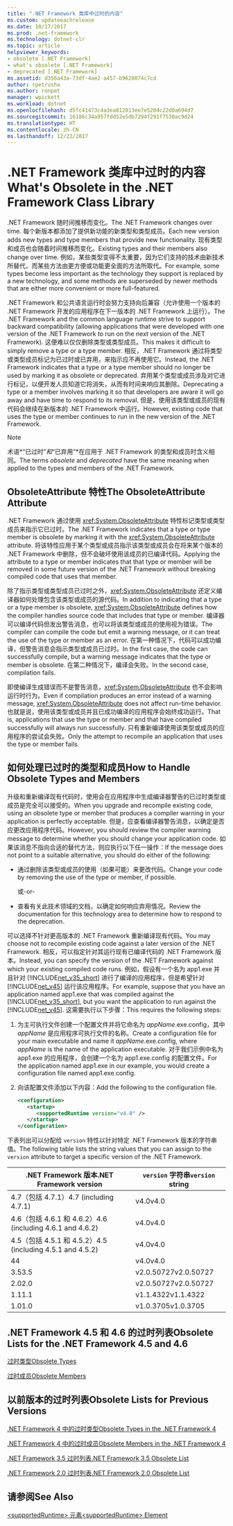 ```yaml
---
title: ".NET Framework 类库中过时的内容"
ms.custom: updateeachrelease
ms.date: 10/17/2017
ms.prod: .net-framework
ms.technology: dotnet-clr
ms.topic: article
helpviewer_keywords:
- obsolete [.NET Framework]
- what's obsolete [.NET Framework]
- deprecated [.NET Framework]
ms.assetid: d356a43a-73df-4ae2-a457-b9628074c7cd
author: rpetrusha
ms.author: ronpet
manager: wpickett
ms.workload: dotnet
ms.openlocfilehash: d5fc41473c4a3ea812013ee7e5204c22d0a694d7
ms.sourcegitcommit: 16186c34a957fdd52e5db7294f291f7530ac9d24
ms.translationtype: HT
ms.contentlocale: zh-CN
ms.lasthandoff: 12/22/2017
---
```

# <a name="what39s-obsolete-in-the-net-framework-class-library"></a><span data-ttu-id="43131-102">.NET Framework 类库中过时的内容</span><span class="sxs-lookup"><span data-stu-id="43131-102">What&#39;s Obsolete in the .NET Framework Class Library</span></span>
<span data-ttu-id="43131-103">.NET Framework 随时间推移而变化。</span><span class="sxs-lookup"><span data-stu-id="43131-103">The .NET Framework changes over time.</span></span> <span data-ttu-id="43131-104">每个新版本都添加了提供新功能的新类型和类型成员。</span><span class="sxs-lookup"><span data-stu-id="43131-104">Each new version adds new types and type members that provide new functionality.</span></span> <span data-ttu-id="43131-105">现有类型和成员也会随着时间推移而变化。</span><span class="sxs-lookup"><span data-stu-id="43131-105">Existing types and their members also change over time.</span></span> <span data-ttu-id="43131-106">例如，某些类型变得不太重要，因为它们支持的技术由新技术所替代，而某些方法由更方便或功能更全面的方法所取代。</span><span class="sxs-lookup"><span data-stu-id="43131-106">For example, some types become less important as the technology they support is replaced by a new technology, and some methods are superseded by newer methods that are either more convenient or more full-featured.</span></span>  
  
 <span data-ttu-id="43131-107">.NET Framework 和公共语言运行时会努力支持向后兼容（允许使用一个版本的 .NET Framework 开发的应用程序在下一版本的 .NET Framework 上运行）。</span><span class="sxs-lookup"><span data-stu-id="43131-107">The .NET Framework and the common language runtime strive to support backward compatibility (allowing applications that were developed with one version of the .NET Framework to run on the next version of the .NET Framework).</span></span> <span data-ttu-id="43131-108">这便难以仅仅删除类型或类型成员。</span><span class="sxs-lookup"><span data-stu-id="43131-108">This makes it difficult to simply remove a type or a type member.</span></span> <span data-ttu-id="43131-109">相反，.NET Framework 通过将类型或类型成员标记为已过时或已弃用，来指示应不再使用它。</span><span class="sxs-lookup"><span data-stu-id="43131-109">Instead, the .NET Framework indicates that a type or a type member should no longer be used by marking it as obsolete or deprecated.</span></span> <span data-ttu-id="43131-110">弃用某个类型或成员涉及对它进行标记，以便开发人员知道它将消失，从而有时间来响应其删除。</span><span class="sxs-lookup"><span data-stu-id="43131-110">Deprecating a type or a member involves marking it so that developers are aware it will go away and have time to respond to its removal.</span></span> <span data-ttu-id="43131-111">但是，使用该类型或成员的现有代码会继续在新版本的 .NET Framework 中运行。</span><span class="sxs-lookup"><span data-stu-id="43131-111">However, existing code that uses the type or member continues to run in the new version of the .NET Framework.</span></span>  
  
> [!NOTE]
>  <span data-ttu-id="43131-112">术语*“已过时”*和*“已弃用”*在应用于 .NET Framework 的类型和成员时含义相同。</span><span class="sxs-lookup"><span data-stu-id="43131-112">The terms *obsolete* and *deprecated* have the same meaning when applied to the types and members of the .NET Framework.</span></span>  
  
## <a name="the-obsoleteattribute-attribute"></a><span data-ttu-id="43131-113">ObsoleteAttribute 特性</span><span class="sxs-lookup"><span data-stu-id="43131-113">The ObsoleteAttribute Attribute</span></span>  
 <span data-ttu-id="43131-114">.NET Framework 通过使用 <xref:System.ObsoleteAttribute> 特性标记类型或类型成员来指示它已过时。</span><span class="sxs-lookup"><span data-stu-id="43131-114">The .NET Framework indicates that a type or type member is obsolete by marking it with the <xref:System.ObsoleteAttribute> attribute.</span></span> <span data-ttu-id="43131-115">将该特性应用于某个类型或成员指示该类型或成员会在将来某个版本的 .NET Framework 中删除，但不会破坏使用该成员的已编译代码。</span><span class="sxs-lookup"><span data-stu-id="43131-115">Applying the attribute to a type or member indicates that that type or member will be removed in some future version of the .NET Framework without breaking compiled code that uses that member.</span></span>  
  
 <span data-ttu-id="43131-116">除了指示类型或类型成员已过时之外，<xref:System.ObsoleteAttribute> 还定义编译器如何处理包含该类型或成员的源代码。</span><span class="sxs-lookup"><span data-stu-id="43131-116">In addition to indicating that a type or a type member is obsolete, <xref:System.ObsoleteAttribute> defines how the compiler handles source code that includes that type or member.</span></span> <span data-ttu-id="43131-117">编译器可以编译代码但发出警告消息，也可以将该类型或成员的使用视为错误。</span><span class="sxs-lookup"><span data-stu-id="43131-117">The compiler can compile the code but emit a warning message, or it can treat the use of the type or member as an error.</span></span> <span data-ttu-id="43131-118">在第一种情况下，代码可以成功编译，但警告消息会指示类型或成员已过时。</span><span class="sxs-lookup"><span data-stu-id="43131-118">In the first case, the code can successfully compile, but a warning message indicates that the type or member is obsolete.</span></span> <span data-ttu-id="43131-119">在第二种情况下，编译会失败。</span><span class="sxs-lookup"><span data-stu-id="43131-119">In the second case, compilation fails.</span></span>  
  
 <span data-ttu-id="43131-120">即使编译生成错误而不是警告消息，<xref:System.ObsoleteAttribute> 也不会影响运行时行为。</span><span class="sxs-lookup"><span data-stu-id="43131-120">Even if compilation produces an error instead of a warning message, <xref:System.ObsoleteAttribute> does not affect run-time behavior.</span></span> <span data-ttu-id="43131-121">也就是说，使用该类型或成员并且已成功编译的应用程序会始终成功运行。</span><span class="sxs-lookup"><span data-stu-id="43131-121">That is, applications that use the type or member and that have compiled successfully will always run successfully.</span></span> <span data-ttu-id="43131-122">只有重新编译使用该类型或成员的应用程序的尝试会失败。</span><span class="sxs-lookup"><span data-stu-id="43131-122">Only the attempt to recompile an application that uses the type or member fails.</span></span>  
  
## <a name="how-to-handle-obsolete-types-and-members"></a><span data-ttu-id="43131-123">如何处理已过时的类型和成员</span><span class="sxs-lookup"><span data-stu-id="43131-123">How to Handle Obsolete Types and Members</span></span>  
 <span data-ttu-id="43131-124">升级和重新编译现有代码时，使用会在应用程序中生成编译器警告的已过时类型或成员是完全可以接受的。</span><span class="sxs-lookup"><span data-stu-id="43131-124">When you upgrade and recompile existing code, using an obsolete type or member that produces a compiler warning in your application is perfectly acceptable.</span></span> <span data-ttu-id="43131-125">但是，应查看编译器警告消息，以确定是否应更改应用程序代码。</span><span class="sxs-lookup"><span data-stu-id="43131-125">However, you should review the compiler warning message to determine whether you should change your application code.</span></span> <span data-ttu-id="43131-126">如果该消息不指向合适的替代方法，则应执行以下任一操作：</span><span class="sxs-lookup"><span data-stu-id="43131-126">If the message does not point to a suitable alternative, you should do either of the following:</span></span>  
  
-   <span data-ttu-id="43131-127">通过删除该类型或成员的使用（如果可能）来更改代码。</span><span class="sxs-lookup"><span data-stu-id="43131-127">Change your code by removing the use of the type or member, if possible.</span></span>  
  
     <span data-ttu-id="43131-128">或</span><span class="sxs-lookup"><span data-stu-id="43131-128">-or-</span></span>  
  
-   <span data-ttu-id="43131-129">查看有关此技术领域的文档，以确定如何响应弃用情况。</span><span class="sxs-lookup"><span data-stu-id="43131-129">Review the documentation for this technology area to determine how to respond to the deprecation.</span></span>  
  
 <span data-ttu-id="43131-130">可以选择不针对更高版本的 .NET Framework 重新编译现有代码。</span><span class="sxs-lookup"><span data-stu-id="43131-130">You may choose not to recompile existing code against a later version of the .NET Framework.</span></span> <span data-ttu-id="43131-131">相反，可以指定针对其运行现有已编译代码的 .NET Framework 版本。</span><span class="sxs-lookup"><span data-stu-id="43131-131">Instead, you can specify the version of the .NET Framework against which your existing compiled code runs.</span></span> <span data-ttu-id="43131-132">例如，假设有一个名为 app1.exe 并且针对 [!INCLUDE[net_v35_short](../../../includes/net-v35-short-md.md)] 进行了编译的应用程序，但是希望针对 [!INCLUDE[net_v45](../../../includes/net-v45-md.md)] 运行该应用程序。</span><span class="sxs-lookup"><span data-stu-id="43131-132">For example, suppose that you have an application named app1.exe that was compiled against the [!INCLUDE[net_v35_short](../../../includes/net-v35-short-md.md)], but you want the application to run against the [!INCLUDE[net_v45](../../../includes/net-v45-md.md)].</span></span> <span data-ttu-id="43131-133">这需要执行以下步骤：</span><span class="sxs-lookup"><span data-stu-id="43131-133">This requires the following steps:</span></span>  
  
1.  <span data-ttu-id="43131-134">为主可执行文件创建一个配置文件并将它命名为 *appName*.exe.config，其中 *appName* 是应用程序可执行文件的名称。</span><span class="sxs-lookup"><span data-stu-id="43131-134">Create a configuration file for your main executable and name it *appName*.exe.config, where *appName* is the name of the application executable.</span></span> <span data-ttu-id="43131-135">对于我们示例中名为 app1.exe 的应用程序，会创建一个名为 app1.exe.config 的配置文件。</span><span class="sxs-lookup"><span data-stu-id="43131-135">For the application named app1.exe in our example, you would create a configuration file named app1.exe.config.</span></span>  
  
2.  <span data-ttu-id="43131-136">向该配置文件添加以下内容：</span><span class="sxs-lookup"><span data-stu-id="43131-136">Add the following to the configuration file.</span></span>  
  
    ```xml  
    <configuration>  
       <startup>   
          <supportedRuntime version="v4.0" />  
       </startup>  
    </configuration>  
    ```  
  
 <span data-ttu-id="43131-137">下表列出可以分配给 `version` 特性以针对特定 .NET Framework 版本的字符串值。</span><span class="sxs-lookup"><span data-stu-id="43131-137">The following table lists the string values that you can assign to the `version` attribute to target a specific version of the .NET Framework.</span></span>  
  
|<span data-ttu-id="43131-138">.NET Framework 版本</span><span class="sxs-lookup"><span data-stu-id="43131-138">.NET Framework version</span></span>|<span data-ttu-id="43131-139">`version` 字符串</span><span class="sxs-lookup"><span data-stu-id="43131-139">`version` string</span></span>|
|-|-|  
|<span data-ttu-id="43131-140">4.7（包括 4.7.1）</span><span class="sxs-lookup"><span data-stu-id="43131-140">4.7 (including 4.7.1)</span></span>|<span data-ttu-id="43131-141">v4.0</span><span class="sxs-lookup"><span data-stu-id="43131-141">v4.0</span></span>|  
|<span data-ttu-id="43131-142">4.6（包括 4.6.1 和 4.6.2）</span><span class="sxs-lookup"><span data-stu-id="43131-142">4.6 (including 4.6.1 and 4.6.2)</span></span>|<span data-ttu-id="43131-143">v4.0</span><span class="sxs-lookup"><span data-stu-id="43131-143">v4.0</span></span>|  
|<span data-ttu-id="43131-144">4.5（包括 4.5.1 和 4.5.2）</span><span class="sxs-lookup"><span data-stu-id="43131-144">4.5 (including 4.5.1 and 4.5.2)</span></span>|<span data-ttu-id="43131-145">v4.0</span><span class="sxs-lookup"><span data-stu-id="43131-145">v4.0</span></span>|  
|<span data-ttu-id="43131-146">4</span><span class="sxs-lookup"><span data-stu-id="43131-146">4</span></span>|<span data-ttu-id="43131-147">v4.0</span><span class="sxs-lookup"><span data-stu-id="43131-147">v4.0</span></span>|  
|<span data-ttu-id="43131-148">3.5</span><span class="sxs-lookup"><span data-stu-id="43131-148">3.5</span></span>|<span data-ttu-id="43131-149">v2.0.50727</span><span class="sxs-lookup"><span data-stu-id="43131-149">v2.0.50727</span></span>|  
|<span data-ttu-id="43131-150">2.0</span><span class="sxs-lookup"><span data-stu-id="43131-150">2.0</span></span>|<span data-ttu-id="43131-151">v2.0.50727</span><span class="sxs-lookup"><span data-stu-id="43131-151">v2.0.50727</span></span>|  
|<span data-ttu-id="43131-152">1.1</span><span class="sxs-lookup"><span data-stu-id="43131-152">1.1</span></span>|<span data-ttu-id="43131-153">v1.1.4322</span><span class="sxs-lookup"><span data-stu-id="43131-153">v1.1.4322</span></span>|  
|<span data-ttu-id="43131-154">1.0</span><span class="sxs-lookup"><span data-stu-id="43131-154">1.0</span></span>|<span data-ttu-id="43131-155">v1.0.3705</span><span class="sxs-lookup"><span data-stu-id="43131-155">v1.0.3705</span></span>|  
  
## <a name="obsolete-lists-for-the-net-framework-45-and-46"></a><span data-ttu-id="43131-156">.NET Framework 4.5 和 4.6 的过时列表</span><span class="sxs-lookup"><span data-stu-id="43131-156">Obsolete Lists for the .NET Framework 4.5 and 4.6</span></span>  
 [<span data-ttu-id="43131-157">过时类型</span><span class="sxs-lookup"><span data-stu-id="43131-157">Obsolete Types</span></span>](../../../docs/framework/whats-new/obsolete-types.md)  
  
 [<span data-ttu-id="43131-158">过时成员</span><span class="sxs-lookup"><span data-stu-id="43131-158">Obsolete Members</span></span>](../../../docs/framework/whats-new/obsolete-members.md)  
  
## <a name="obsolete-lists-for-previous-versions"></a><span data-ttu-id="43131-159">以前版本的过时列表</span><span class="sxs-lookup"><span data-stu-id="43131-159">Obsolete Lists for Previous Versions</span></span>  
 [<span data-ttu-id="43131-160">.NET Framework 4 中的过时类型</span><span class="sxs-lookup"><span data-stu-id="43131-160">Obsolete Types in the .NET Framework 4</span></span>](http://go.microsoft.com/fwlink/?LinkId=224224)  
  
 [<span data-ttu-id="43131-161">.NET Framework 4 中的过时成员</span><span class="sxs-lookup"><span data-stu-id="43131-161">Obsolete Members in the .NET Framework 4</span></span>](http://go.microsoft.com/fwlink/?LinkId=224227)  
  
 [<span data-ttu-id="43131-162">.NET Framework 3.5 过时列表</span><span class="sxs-lookup"><span data-stu-id="43131-162">.NET Framework 3.5 Obsolete List</span></span>](http://go.microsoft.com/fwlink/?LinkId=163710)  
  
 [<span data-ttu-id="43131-163">.NET Framework 2.0 过时列表</span><span class="sxs-lookup"><span data-stu-id="43131-163">.NET Framework 2.0 Obsolete List</span></span>](http://go.microsoft.com/fwlink/?LinkID=125264)  
  
## <a name="see-also"></a><span data-ttu-id="43131-164">请参阅</span><span class="sxs-lookup"><span data-stu-id="43131-164">See Also</span></span>  
 [<span data-ttu-id="43131-165">\<supportedRuntime> 元素</span><span class="sxs-lookup"><span data-stu-id="43131-165">\<supportedRuntime> Element</span></span>](../../../docs/framework/configure-apps/file-schema/startup/supportedruntime-element.md)
